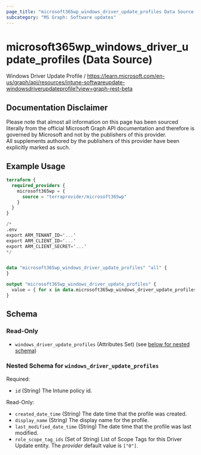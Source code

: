 ```yaml
---
page_title: "microsoft365wp_windows_driver_update_profiles Data Source - microsoft365wp"
subcategory: "MS Graph: Software updates"
---
```


# microsoft365wp_windows_driver_update_profiles (Data Source)

Windows Driver Update Profile / https://learn.microsoft.com/en-us/graph/api/resources/intune-softwareupdate-windowsdriverupdateprofile?view=graph-rest-beta

## Documentation Disclaimer

Please note that almost all information on this page has been sourced literally from the official Microsoft Graph API 
documentation and therefore is governed by Microsoft and not by the publishers of this provider.  
All supplements authored by the publishers of this provider have been explicitly marked as such.

## Example Usage

```terraform
terraform {
  required_providers {
    microsoft365wp = {
      source = "terraprovider/microsoft365wp"
    }
  }
}

/*
.env
export ARM_TENANT_ID='...'
export ARM_CLIENT_ID='...'
export ARM_CLIENT_SECRET='...'
*/


data "microsoft365wp_windows_driver_update_profiles" "all" {
}

output "microsoft365wp_windows_driver_update_profiles" {
  value = { for x in data.microsoft365wp_windows_driver_update_profiles.all.windows_driver_update_profiles : x.id => x }
}
```

<!-- schema generated by tfplugindocs -->
## Schema

### Read-Only

- `windows_driver_update_profiles` (Attributes Set) (see [below for nested schema](#nestedatt--windows_driver_update_profiles))

<a id="nestedatt--windows_driver_update_profiles"></a>
### Nested Schema for `windows_driver_update_profiles`

Required:

- `id` (String) The Intune policy id.

Read-Only:

- `created_date_time` (String) The date time that the profile was created.
- `display_name` (String) The display name for the profile.
- `last_modified_date_time` (String) The date time that the profile was last modified.
- `role_scope_tag_ids` (Set of String) List of Scope Tags for this Driver Update entity. The _provider_ default value is `["0"]`.
